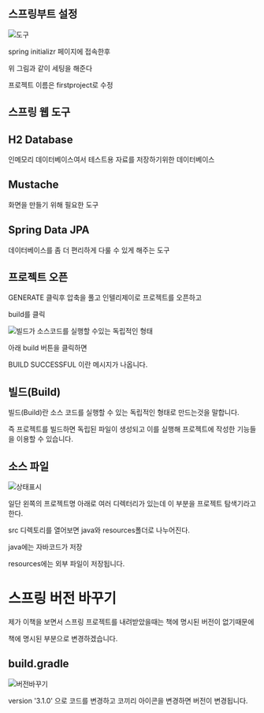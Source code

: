 스프링부트 설정
----

![도구](https://github.com/kmh0128/SpringBoot/assets/100178951/45ced2e9-edaf-4bb4-bade-17322dbe4688)

spring initializr 페이지에 접속한후 

위 그림과 같이 세팅을 해준다

프로젝트 이름은 firstproject로 수정

스프링 웹 도구
---

H2 Database 
---

인메모리 데이터베이스여서 테스트용 자료를 저장하기위한 데이터베이스

Mustache
---

화면을 만들기 위해 필요한 도구

Spring Data JPA
---

데이터베이스를 좀 더 편리하게 다룰 수 있게 해주는 도구

프로젝트 오픈
---

GENERATE 클릭후 압축을 풀고 인텔리제이로 프로젝트를 오픈하고 

build를 클릭

![빌드가 소스코드를 실행할 수있는 독립적인 형태](https://github.com/kmh0128/SpringBoot/assets/100178951/de959260-aba4-411d-b65a-6b09361f5846)

아래 build 버튼을 클릭하면

BUILD SUCCESSFUL 이란 메시지가 나옵니다.

빌드(Build)
----
빌드(Build)란 소스 코드를 실행할 수 있는 독립적인 형태로 만드는것을 말합니다.

즉 프로젝트를 빌드하면 독립된 파일이 생성되고 이를 실행해 프로젝트에 작성한 기능들을 이용할 수 있습니다.

소스 파일
---

![상태표시](https://github.com/kmh0128/SpringBoot/assets/100178951/6e86e09f-d45e-449f-bef7-3defcbb7ba77)

일단 왼쪽의 프로젝트명 아래로 여러 디렉터리가 있는데 이 부분을 프로젝트 탐색기라고 한다.

src 디렉토리를 열어보면 java와 resources폴더로 나누어진다.

java에는 자바코드가 저장

resources에는 외부 파일이 저장됩니다.

스프링 버전 바꾸기
===

제가 이책을 보면서 스프링 프로젝트를 내려받았을때는 책에 명시된 버전이 없기때문에

책에 명시된 부분으로 변경하겠습니다.

build.gradle
---

![버전바꾸기](https://github.com/kmh0128/SpringBoot/assets/100178951/2f173a77-799f-4798-84e8-a60bd579030c)

version '3.1.0' 으로 코드를 변경하고 코끼리 아이콘을 변경하면 버전이 변경됩니다.











